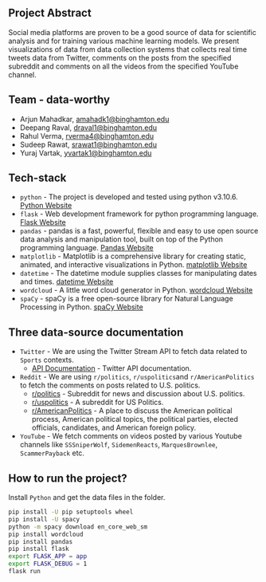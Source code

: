 ## Project Abstract

Social media platforms are proven to be a good source of data for scientific analysis and for training various machine learning models. We present visualizations of data from data collection systems that collects real time tweets data from Twitter, comments on the posts from the specified subreddit and comments on all the videos from the specified YouTube channel.

## Team - data-worthy

* Arjun Mahadkar, amahadk1@binghamton.edu
* Deepang Raval, draval1@binghamton.edu
* Rahul Verma, rverma4@binghamton.edu
* Sudeep Rawat, srawat1@binghamton.edu
* Yuraj Vartak, yvartak1@binghamton.edu

## Tech-stack

* `python` - The project is developed and tested using python v3.10.6. [Python Website](https://www.python.org/)
* `flask` - Web development framework for python programming language. [Flask Website](https://flask.palletsprojects.com/en/2.2.x/)
* `pandas` - pandas is a fast, powerful, flexible and easy to use open source data analysis and manipulation tool,
built on top of the Python programming language. [Pandas Website](https://pandas.pydata.org/)
* `matplotlib` - Matplotlib is a comprehensive library for creating static, animated, and interactive visualizations in Python. [matplotlib Website](https://matplotlib.org/)
* `datetime` - The datetime module supplies classes for manipulating dates and times. [datetime Website](https://docs.python.org/3/library/datetime.html)
* `wordcloud` - A little word cloud generator in Python. [wordcloud Website](https://pypi.org/project/wordcloud/)
* `spaCy` - spaCy is a free open-source library for Natural Language Processing in Python. [spaCy Website](https://spacy.io/)

## Three data-source documentation

* `Twitter` - We are using the Twitter Stream API to fetch data related to `Sports` contexts.
  * [API Documentation](https://developer.twitter.com/en/docs/twitter-api) - Twitter API documentation.
* `Reddit` - We are using `r/politics`, `r/uspolitics`and `r/AmericanPolitics` to fetch the comments on posts related to U.S. politics.
  * [r/politics](https://reddit.com/r/politics) - Subreddit for news and discussion about U.S. politics.
  * [r/uspolitics](https://reddit.com/r/uspolitics) - A subreddit for US Politics.
  * [r/AmericanPolitics](https://reddit.com/r/AmericanPolitics) - A place to discuss the American political process, American political topics, the political parties, elected officials, candidates, and American foreign policy.
* `YouTube` - We fetch comments on videos posted by various Youtube channels like `SSSniperWolf`, `SidemenReacts`, `MarquesBrownlee`, `ScammerPayback` etc.

## How to run the project?

Install `Python` and get the data files in the folder.

```bash
pip install -U pip setuptools wheel
pip install -U spacy
python -m spacy download en_core_web_sm
pip install wordcloud
pip install pandas
pip install flask
export FLASK_APP = app
export FLASK_DEBUG = 1
flask run
```
